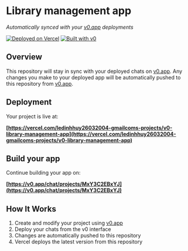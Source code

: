 # Library management app

*Automatically synced with your [v0.app](https://v0.app) deployments*

[![Deployed on Vercel](https://img.shields.io/badge/Deployed%20on-Vercel-black?style=for-the-badge&logo=vercel)](https://vercel.com/ledinhhuy26032004-gmailcoms-projects/v0-library-management-app)
[![Built with v0](https://img.shields.io/badge/Built%20with-v0.app-black?style=for-the-badge)](https://v0.app/chat/projects/MxY3C2EBxYJ)

## Overview

This repository will stay in sync with your deployed chats on [v0.app](https://v0.app).
Any changes you make to your deployed app will be automatically pushed to this repository from [v0.app](https://v0.app).

## Deployment

Your project is live at:

**[https://vercel.com/ledinhhuy26032004-gmailcoms-projects/v0-library-management-app](https://vercel.com/ledinhhuy26032004-gmailcoms-projects/v0-library-management-app)**

## Build your app

Continue building your app on:

**[https://v0.app/chat/projects/MxY3C2EBxYJ](https://v0.app/chat/projects/MxY3C2EBxYJ)**

## How It Works

1. Create and modify your project using [v0.app](https://v0.app)
2. Deploy your chats from the v0 interface
3. Changes are automatically pushed to this repository
4. Vercel deploys the latest version from this repository